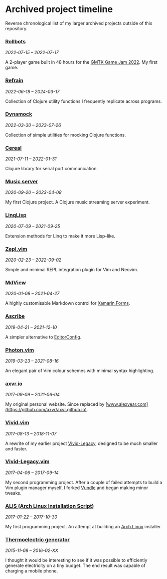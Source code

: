 # Archived project timeline

Reverse chronological list of my larger archived projects outside of this repository.


### [Rollbots](https://github.com/axvr/rollbots)

_2022-07-15 – 2022-07-17_

A 2-player game built in 48 hours for the [GMTK Game Jam 2022](https://itch.io/jam/gmtk-jam-2022).  My first game.


### [Refrain](https://github.com/axvr/refrain)

_2022-06-18 – 2024-03-17_

Collection of Clojure utility functions I frequently replicate across programs.


### [Dynamock](https://github.com/axvr/dynamock)

_2022-03-30 – 2023-07-26_

Collection of simple utilities for mocking Clojure functions.


### [Cereal](https://github.com/axvr/cereal)

_2021-07-11 – 2022-01-31_

Clojure library for serial port communication.


### [Music server](https://github.com/axvr/music-server)

_2020-09-20 – 2023-04-08_

My first Clojure project. A Clojure music streaming server experiment.


### [LinqLisp](https://github.com/axvr/LinqLisp)

_2020-07-09 – 2021-09-25_

Extension methods for Linq to make it more Lisp-like.


### [Zepl.vim](https://github.com/axvr/zepl.vim)

_2020-02-23 – 2022-09-02_

Simple and minimal REPL integration plugin for Vim and Neovim.


### [MdView](https://github.com/axvr/MdView)

_2020-01-08 – 2021-04-27_

A highly customisable Markdown control for [Xamarin.Forms](https://www.xamarin.com/).


### [Ascribe](https://www.alexvear.com/projects/ascribe/)

_2019-04-21 – 2021-12-10_

A simpler alternative to [EditorConfig](https://editorconfig.org/).


### [Photon.vim](https://github.com/axvr/photon.vim)

_2019-03-23 – 2021-08-16_

An elegant pair of Vim colour schemes with minimal syntax highlighting.


### [axvr.io](https://github.com/axvr/axvr.io)

_2017-09-09 – 2021-06-04_

My original personal website.  Since replaced by [www.alexvear.com](https://github.com/axvr/axvr.github.io).


### [Vivid.vim](https://github.com/axvr/vivid.vim)

_2017-08-13 – 2018-11-07_

A rewrite of my earlier project [Vivid-Legacy](#vivid-legacyvim), designed to
be much smaller and faster.


### [Vivid-Legacy.vim](https://github.com/axvr/Vivid-Legacy.vim)

_2017-04-06 – 2017-09-14_

My second programming project. After a couple of failed attempts to build a Vim
plugin manager myself, I forked [Vundle](https://github.com/VundleVim/Vundle.vim)
and began making minor tweaks.


### [ALIS (Arch Linux Installation Script)](https://github.com/axvr/alis)

_2017-01-22 – 2017-10-30_

My first programming project. An attempt at building an
[Arch Linux](https://archlinux.org/) installer.


### [Thermoelectric generator](https://www.alexvear.com/projects/teg/)

_2015-11-08 – 2016-02-XX_

I thought it would be interesting to see if it was possible to efficiently
generate electricity on a tiny budget. The end result was capable of charging
a mobile phone.
